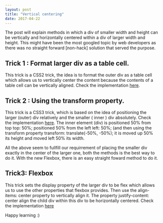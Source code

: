 ```yaml
---
layout: post
title: "Vertical centering"
date: 2017-04-22
---
```


The post will explain methods in which a div of smaller width and height can be vertically and horizontally centered within a div of larger width and height. This might have been the most googled topic by web developers as there was no straight forward [non-hack] solution that served the purpose.

Trick 1 : Format larger div as a table cell.
---------
This trick is a CSS2 trick, the idea is to format the outer div as a table cell which allows us to vertically center the content because the contents of a table cell can be vertically aligned.
Check the implementation [here](http://codepen.io/RakshithNM/pen/YWaXRq).

Trick 2 : Using the transform property.
---------
This trick is a CSS3 trick, which is based on the idea of positioning the larger (outer) div relatively and the smaller ( inner ) div absolutely.
Check the implementation [here](http://codepen.io/RakshithNM/pen/amLWrQ).
The inner element (div) is positioned 50% from top top: 50%; positioned 50% from the left left: 50%; (and then using the transform property transform: translate(-50%, -50%); it is moved up 50% its height and moved left 50% its width.

All the above seem to fullfill our requirrement of placing the smaller div exactly in the center of the larger one, both the methods is the best way to do it. With the new Flexbox, there is an easy straight foward method to do it.

Trick3: Flexbox
---------
This trick sets the display property of the larger div to be flex which allows us to use the other properties that flexbox provides. Then use the align-items: center property to vertically align it. The property justify-content: center align the child div within this div to be horizontally centered.
Check the implementation [here](http://codepen.io/RakshithNM/pen/PmzwOP)

Happy learning :)